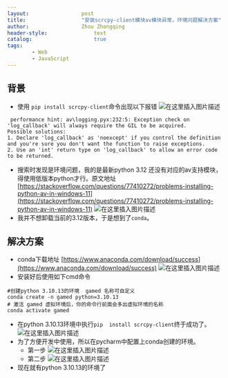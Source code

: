 ```yaml
---
layout:					post
title:					"安装scrcpy-client模块av模块异常，环境问题解决方案"
author:					Zhou Zhongqing
header-style:				text
catalog:					true
tags:
		- Web
		- JavaScript
---
```

## 背景
- 使用 `pip install scrcpy-client`命令出现以下报错
![在这里插入图片描述](https://i-blog.csdnimg.cn/direct/59be31a7449f45dcaf1efbb6e7ba58cc.png)

```
 performance hint: av\logging.pyx:232:5: Exception check on 'log_callback' will always require the GIL to be acquired.
Possible solutions:
1. Declare 'log_callback' as 'noexcept' if you control the definition and you're sure you don't want the function to raise exceptions.
2. Use an 'int' return type on 'log_callback' to allow an error code to be returned.
```
- 搜索时发现是环境问题，我的是最新python 3.12 还没有对应的av支持模块，得使用低版本python才行。原文地址 [https://stackoverflow.com/questions/77410272/problems-installing-python-av-in-windows-11](https://stackoverflow.com/questions/77410272/problems-installing-python-av-in-windows-11)
![在这里插入图片描述](https://i-blog.csdnimg.cn/direct/c59bcff0838c4372ab6df4ce53a6824b.png)
- 我并不想卸载当前的3.12版本，于是想到了`conda`。

## 解决方案

- conda下载地址 [https://www.anaconda.com/download/success](https://www.anaconda.com/download/success)
![在这里插入图片描述](https://i-blog.csdnimg.cn/direct/4f103edc1d6e4dbbb351af610f355c66.png)
- 安装好后使用如下cmd命令
```shell
#创建python 3.10.13的环境  gamed 名称可自定义
conda create -n gamed python=3.10.13
# 激活 gamed 虚拟环境后，你的命令行前面会多出虚拟环境的名称 
conda activate gamed
```
- 在python 3.10.13环境中执行`pip  install scrcpy-client`终于成功了。
![在这里插入图片描述](https://i-blog.csdnimg.cn/direct/bfb56845519c4c38a8012c93396e14e4.png)
- 为了方便开发中使用，所以在pycharm中配置上conda创建的环境。
	- 第一步
![在这里插入图片描述](https://i-blog.csdnimg.cn/direct/79e535381e0849a4a41e305f05c07e68.png)
	-  第二步
![在这里插入图片描述](https://i-blog.csdnimg.cn/direct/73d208ace7b0412693884238902462e2.png)
- 现在就有python 3.10.13的环境了













